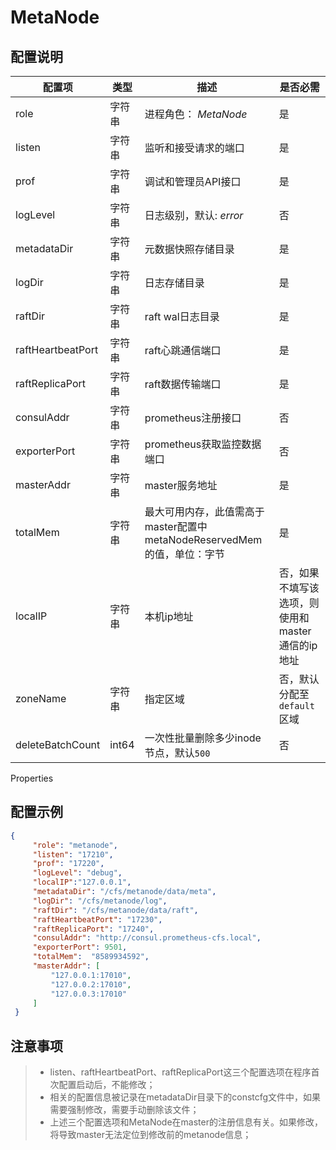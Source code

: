 # MetaNode

## 配置说明

| 配置项            | 类型   | 描述                                                                    | 是否必需                                         |
|-------------------|--------|-------------------------------------------------------------------------|--------------------------------------------------|
| role              | 字符串 | 进程角色： *MetaNode*                                                   | 是                                               |
| listen            | 字符串 | 监听和接受请求的端口                                                    | 是                                               |
| prof              | 字符串 | 调试和管理员API接口                                                     | 是                                               |
| logLevel          | 字符串 | 日志级别，默认: *error*                                                 | 否                                               |
| metadataDir       | 字符串 | 元数据快照存储目录                                                      | 是                                               |
| logDir            | 字符串 | 日志存储目录                                                            | 是                                               |
| raftDir           | 字符串 | raft wal日志目录                                                        | 是                                               |
| raftHeartbeatPort | 字符串 | raft心跳通信端口                                                        | 是                                               |
| raftReplicaPort   | 字符串 | raft数据传输端口                                                        | 是                                               |
| consulAddr        | 字符串 | prometheus注册接口                                                      | 否                                               |
| exporterPort      | 字符串 | prometheus获取监控数据端口                                              | 否                                               |
| masterAddr        | 字符串 | master服务地址                                                          | 是                                               |
| totalMem          | 字符串 | 最大可用内存，此值需高于master配置中metaNodeReservedMem的值，单位：字节 | 是                                               |
| localIP           | 字符串 | 本机ip地址                                                              | 否，如果不填写该选项，则使用和master通信的ip地址 |
| zoneName          | 字符串 | 指定区域                                                                | 否，默认分配至`default`区域                      |
| deleteBatchCount  | int64  | 一次性批量删除多少inode节点，默认`500`                                  | 否                                               |

Properties

## 配置示例

``` json
{
     "role": "metanode",
     "listen": "17210",
     "prof": "17220",
     "logLevel": "debug",
     "localIP":"127.0.0.1",
     "metadataDir": "/cfs/metanode/data/meta",
     "logDir": "/cfs/metanode/log",
     "raftDir": "/cfs/metanode/data/raft",
     "raftHeartbeatPort": "17230",
     "raftReplicaPort": "17240",
     "consulAddr": "http://consul.prometheus-cfs.local",
     "exporterPort": 9501,
     "totalMem":  "8589934592",
     "masterAddr": [
         "127.0.0.1:17010",
         "127.0.0.2:17010",
         "127.0.0.3:17010"
     ]
 }
```

## 注意事项

> -   listen、raftHeartbeatPort、raftReplicaPort这三个配置选项在程序首次配置启动后，不能修改；
> -   相关的配置信息被记录在metadataDir目录下的constcfg文件中，如果需要强制修改，需要手动删除该文件；
> -   上述三个配置选项和MetaNode在master的注册信息有关。如果修改，将导致master无法定位到修改前的metanode信息；